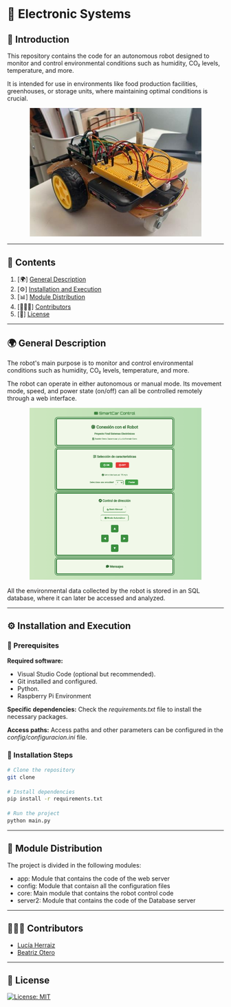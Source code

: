 # 📌 Electronic Systems 
 

## 📖 Introduction  

This repository contains the code for an autonomous robot designed to monitor and control environmental conditions such as humidity, CO₂ levels, temperature, and more. 

It is intended for use in environments like food production facilities, greenhouses, or storage units, where maintaining optimal conditions is crucial.


<div align="center">
<img src="./images/raspi.png" alt="Robot Diagram" width="400"/>
</div>

---  

## 📂 Contents  
1. [🌍] [General Description](#general-description)  
2. [⚙️] [Installation and Execution](#installation-and-execution)  
3. [📊] [Module Distribution](#module-distribution)
4. [🙍🏼‍♀️] [Contributors](#contributors)
5. [📄] [License](#license)


---  

## 🌍 <span id="general-description">General Description </span>  

The robot's main purpose is to monitor and control environmental conditions such as humidity, CO₂ levels, temperature, and more. 

The robot can operate in either autonomous or manual mode. Its movement mode, speed, and power state (on/off) can all be controlled remotely through a web interface.

<div align="center">
<img src="./images/web_server.png" alt="Web Server" width="400"/>
</div>

All the environmental data collected by the robot is stored in an SQL database, where it can later be accessed and analyzed.

---  

## ⚙️ <span id="installation-and-execution">Installation and Execution</span>

### 🚀 Prerequisites  

**Required software:**  
- Visual Studio Code (optional but recommended).  
- Git installed and configured.  
- Python.  
- Raspberry Pi Environment

**Specific dependencies:** Check the *requirements.txt* file to install the necessary packages.  

**Access paths:** Access paths and other parameters can be configured in the *config/configuracion.ini* file.  

### 🔧 Installation Steps  

```bash
# Clone the repository
git clone

# Install dependencies
pip install -r requirements.txt  

# Run the project
python main.py  

```
---

## 📖 <span id="module-distribution">Module Distribution</span>

The project is divided in the following modules:

- app: Module that contains the code of the web server
- config: Module that contaisn all the configuration files
- core: Main module that contains the robot control code
- server2: Module that contains the code of the Database server

---

## 🙍🏼‍♀️ <span id="contributors">Contributors</span>

- <a href="https://github.com/LuciaHC" target="_blank">Lucía Herraiz</a>
- <a href="https://github.com/beaotero" target="_blank">Beatriz Otero</a>

---

## 📄 <span id="license">License</span>

[![License: MIT](https://img.shields.io/badge/License-MIT-yellow.svg)](https://opensource.org/licenses/MIT)
